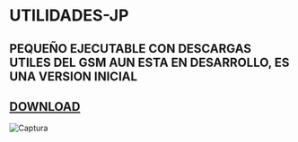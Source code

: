 # UTILIDADES-JP
**PEQUEÑO EJECUTABLE CON DESCARGAS UTILES DEL GSM**
**AUN ESTA EN DESARROLLO, ES UNA VERSION INICIAL**
-------------------------------------------------
[DOWNLOAD](https://github.com/joseph-nc/UTILIDADES-JP/releases/download/V1.0/JP-UTILIDADES-v1.0.exe)
-------------------------------------------------
![Captura](https://github.com/joseph-nc/UTILIDADES-JP/assets/81875707/e03915ff-9c7b-4480-a390-4e1d4a493c15)

